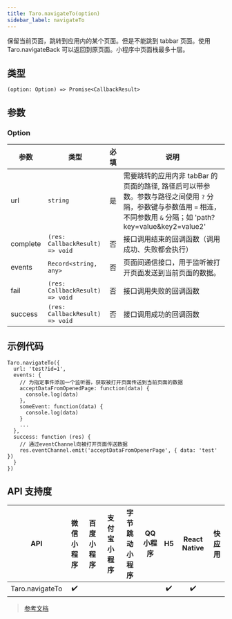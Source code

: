 ```yaml
---
title: Taro.navigateTo(option)
sidebar_label: navigateTo
---
```


保留当前页面，跳转到应用内的某个页面。但是不能跳到 tabbar 页面。使用 Taro.navigateBack 可以返回到原页面。小程序中页面栈最多十层。

## 类型

```tsx
(option: Option) => Promise<CallbackResult>
```

## 参数

### Option

| 参数 | 类型 | 必填 | 说明 |
| --- | --- | :---: | --- |
| url | `string` | 是 | 需要跳转的应用内非 tabBar 的页面的路径, 路径后可以带参数。参数与路径之间使用 `?` 分隔，参数键与参数值用 `=` 相连，不同参数用 `&` 分隔；如 'path?key=value&key2=value2' |
| complete | `(res: CallbackResult) => void` | 否 | 接口调用结束的回调函数（调用成功、失败都会执行） |
| events | `Record<string, any>` | 否 | 页面间通信接口，用于监听被打开页面发送到当前页面的数据。 |
| fail | `(res: CallbackResult) => void` | 否 | 接口调用失败的回调函数 |
| success | `(res: CallbackResult) => void` | 否 | 接口调用成功的回调函数 |

## 示例代码

```tsx
Taro.navigateTo({
  url: 'test?id=1',
  events: {
    // 为指定事件添加一个监听器，获取被打开页面传送到当前页面的数据
    acceptDataFromOpenedPage: function(data) {
      console.log(data)
    },
    someEvent: function(data) {
      console.log(data)
    }
    ...
  },
  success: function (res) {
    // 通过eventChannel向被打开页面传送数据
    res.eventChannel.emit('acceptDataFromOpenerPage', { data: 'test' })
  }
})
```

## API 支持度

| API | 微信小程序 | 百度小程序 | 支付宝小程序 | 字节跳动小程序 | QQ 小程序 | H5 | React Native | 快应用 |
| :---: | :---: | :---: | :---: | :---: | :---: | :---: | :---: | :---: |
| Taro.navigateTo | ✔️ |  |  |  |  | ✔️ | ✔️ |  |

> [参考文档](https://developers.weixin.qq.com/miniprogram/dev/api/route/wx.navigateTo.html)
